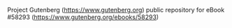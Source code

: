 Project Gutenberg (https://www.gutenberg.org) public repository for
eBook #58293 (https://www.gutenberg.org/ebooks/58293)
